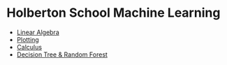# Holberton School Machine Learning
* [Linear Algebra](/math/linear_algebra/README.md)
* [Plotting](/math/plotting/README.md)
* [Calculus](/math/calculus/README.md)
* [Decision Tree & Random Forest](/supervised_learning/decision_tree/README.md)